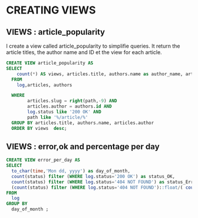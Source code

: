 # CREATING VIEWS


## VIEWS : article_popularity
I create a view called article_popularity to simplifie queries. 
It return the article titles, the author name and ID et the view for each article.

```SQL 
CREATE VIEW article_popularity AS
SELECT 
    count(*) AS views, articles.title, authors.name as author_name, articles.author as author_id
  FROM 
    log,articles, authors 

  WHERE   
        articles.slug = right(path,-9) AND
        articles.author = authors.id AND
        log.status like '200 OK' AND 
        path like '%/article/%' 
  GROUP BY articles.title, authors.name, articles.author
  ORDER BY views  desc;
```

## VIEWS : error,ok and percentage per day

```SQL
CREATE VIEW error_per_day AS
SELECT
  to_char(time,'Mon dd, yyyy') as day_of_month,
  count(status) filter (WHERE log.status='200 OK') as status_OK,
  count(status) filter (WHERE log.status='404 NOT FOUND') as status_Error,
  (count(status) filter (WHERE log.status='404 NOT FOUND')::float/( count(status) filter (WHERE log.status='200 OK')+ count(status) filter (WHERE log.status='404 NOT FOUND')))*100 AS error_rate
FROM 
  log
GROUP BY 
  day_of_month ;
```